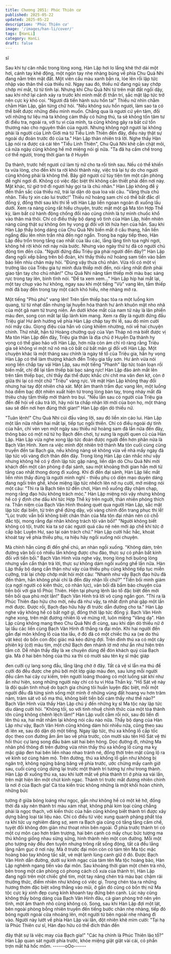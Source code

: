 ```yaml
---
title: Chương 2051: Phúc Thiên cư
published: 2025-05-22
updated: 2025-05-22
description: 'Phúc Thiên cư'
image: '/images/han-li/cover/'
tags: [HanLi]
category: HanLi
draft: false
---
```


sĩ

Sau khi tự cân nhắc trong lòng xong, Hàn Lập hơi lo lắng khẽ thở
dài một hơi, cánh tay khẽ động, một ngón tay nhẹ nhàng búng về
phía Chu Quả Nhi đang nằm trên mặt đất.
Một viên cầu màu xanh bắn ra, lóe lên rồi lập tức nhập vào thân
thể của thiếu nữ.
Ngay sau đó, thiếu nữ đang ngủ say chớp chớp mí mắt, từ từ tỉnh
lại.
Nhưng khi Chu Quả Nhi từ trên mặt đất ngồi dậy, sau khi nhớ lại
cảnh xảy ra trước khi mình mất đi thần trí, sắc mặt lập tức trở nên
cực kỳ khó coi.
"Ngươi đã tiến hành sưu hồn ta!" Thiếu nữ nhìn chằm chằm Hàn
Lập, gằn từng chữ hỏi.
"Nếu không sưu hồn ngươi, làm sao ta có thể biết được những
điều mình muốn. Chẳng qua là ngươi cứ yên tâm, đối với những
tư liệu mà ta không cảm thấy có hứng thú, ta sẽ không tốn tâm tư
đi điều tra, ngoài ra, với tu vi của mình, ta cũng không gây ra bất
cứ tổn thương nào cho nguyên thần của ngươi. Nhưng không ngờ
ngươi lại không phải là người của Linh Giới mà từ Tiểu Linh Thiên
đến đây, điều này thật sự ngoài dự đoán trước đó của ta." Hàn
Lập thản nhiên trả lời.
Nghe thấy Hàn Lập nói ra được cả cái tên "Tiểu Linh Thiên", Chu
Quả Nhi khẽ cắn chặt môi, cả nửa ngày cũng không hề mở miệng
nói gì nữa.
"Ta đã hạ cấm chế trong cơ thể ngươi, trong thời gian ta ở Huyễn

Dạ thành, trước hết ngươi cứ làm tỳ nữ cho ta rồi tính sau. Nếu có
thể khiến ta vừa lòng, cho đến khi ta rời khỏi thành này, việc trả lại
tự do cho ngươi cũng không phải là không thể. Bây giờ ngươi cứ
tùy tiện tìm một căn phòng để nghỉ ngơi đi. Không có việc đặc biệt
thì không cần thiết phải đến nơi này. Mặt khác, từ giờ trở đi ngươi
hãy gọi ta là chủ nhân." Hàn Lập không để ý đến thần sắc của
thiếu nữ, trái lại dặn dò qua loa vài câu.
"Vâng thưa chủ nhân. Tiểu tỳ xin cáo lui trước!" Thiếu nữ hoàng
sam chỉ có thể bất đắc dĩ đồng ý, đồng thời sau khi thi lễ với Hàn
Lập liền ngoan ngoãn đi xuống lầu dưới.
Xem ra nàng cũng rất hiểu chuyện, trước mặt một gã Ma tôn Hợp
Thể kỳ, làm bất cứ hành động chống đối nào cũng chính là tự
mình chuốc khổ vào thân mà thôi. Chỉ có điều thấy bộ dạng vô
tình của Hàn Lập, hiển nhiên nàng cũng thật sự không ôm hy
vọng gì đối với lời hứa hẹn của hắn.
Sau khi Hàn Lập thấy bóng dáng của Chu Quả Nhi biến mất ở
cầu thang, hắn liền ngẩng đầu lên nhìn trần nhà đến ngơ ngẩn.
Trong ba ngày tiếp theo, Hàn Lập đều trốn trong tầng cao nhất
của lầu các, lẳng lặng tĩnh tọa nghỉ ngơi, không hề rời khỏi nơi
này nửa bước. Nhưng vào ngày thứ tư đã có người chủ động tìm
đến cửa.
"Người đứng đầu Triệu gia phái người đến đây?" Hàn Lập đang
ngồi xếp bằng trên bồ đoàn, khi thấy thiếu nữ hoàng sam tiến vào
bẩm báo liền nhíu chân mày hỏi.
"Đúng vậy thưa chủ nhân. Vừa rồi có một vị trưởng lão của Triệu
gia tự mình đưa thiếp mời đến, nói rằng nhất định phải giao tận
tay cho chủ nhân!" Chu Quả Nhi nâng tấm thiếp mời màu bạc
sáng rực trong tay lên, bình tĩnh nói.
"Để ta xem xem..."
Hàn Lập híp hai mắt lại, một tay chụp vào hư không, ngay sau khi
một tiếng "Vù" vang lên, tấm thiếp mời đã bay đến trong tay một
cách khó hiểu, nhẹ nhàng mở ra.

Một tiếng "Phù phù" vang lên!
Trên tấm thiếp bạc tỏa ra một luồng kim quang, từ từ nhạt dần
nhưng lại huyễn hóa thành hư ảnh khuôn mặt nho nhã của một
gã nam tử trung niên.
Ẩn dưới khóe mắt của nam tử này là lân phiến màu đen, song
con mắt lại lấp lánh kim mang.
Xem ra đây là người đứng đầu Triệu gia!
Hư ảnh hướng về phía Hàn Lập chắp tay thi lễ, sau đó mỉm cười
nói mấy câu.
Giọng điệu của hắn vô cùng khiêm nhường, nói về hai chuyện
chính. Thứ nhất, hắn từ Hoàng chưởng quỹ của Vạn Tháp nô mà
biết được vị Ma tôn Hàn Lập đến đây, Triệu gia thân là địa chủ ở
Huyễn Dạ thành hy vọng có thể giao hảo với Hàn Lập, hơn nữa
còn ám chỉ rõ ràng rằng Triệu gia sẽ không vì một nữ nô mà có
bất cứ bất mãn gì đối với Hàn Lập. Một chuyện khác là một tháng
sau chính là ngày tế tổ của Triệu gia, hắn hy vọng Hàn Lập có thể
làm thượng khách đến Triệu gia tẩy sơn.
Hư ảnh vừa nói xong liền chắp tay vái Hàn Lập, sau một tiếng
"Phanh" lập tức toán loạn rồi biến mất, chỉ để lại tấm thiếp bài bạc
sáng rực!
Hàn Lập đảo ánh mắt lên trên tấm thiếp bạc, chỉ thấy đại thể
được khắc chi chít ma văn đen kịt, còn ở giữa thì lại có một chữ
"Triệu" vàng rực.
Vẻ mặt Hàn Lập không thay đổi nhưng hai tay đột nhiên chà xát.
Một âm thanh trầm đục vang lên, một luồng hỏa diễm bạc đột
nhiên xuất hiện từ trong lòng bàn tay, trong nháy mắt đã thiêu
cháy tấm thiếp mời thành tro bụi.
"Nếu lần sau có người của Triệu gia đến để hỏi về câu trả lời, hãy
nói ta chấp nhận lời mời của bọn họ, một tháng sau sẽ đến nơi
hẹn đúng thời gian!" Hàn Lập dặn dò thiếu nữ.

"Tuân lệnh!" Chu Quả Nhi cúi đầu vâng lời, sau đó liền xin cáo lui.
Hàn Lập một lần nữa nhắm hai mắt lại, tiếp tục ngồi thiền. Chỉ có
điều ngoài dự tính của hắn, chỉ vẻn vẹn một ngày sau thiếu nữ
hoàng sam đã lần nữa đến đây, thông báo có một nữ tử họ Bạch
đến chơi, tự xưng là người quen cũ của Hàn Lập.
Hàn Lập vừa nghe xong lập tức đoán được người đến hơn phân
nửa là Bạch Vân Hinh. Xem ra việc mình đột nhiên trở thành Ma
tôn cuối cùng cũng truyền đến tai Bạch gia, nếu không nàng sẽ
không vừa về nhà mấy ngày đã lập tức vội vàng đích thân đến
đây.
Trong lòng Hàn Lập cân nhắc như vậy nhưng không hề có ý định
lập tức gặp nàng, liền dặn dò Chu Quả Nhi mời khách đến một
căn phòng ở đại sảnh, sau một khoảng thời gian hắn mới từ tầng
cao nhất thong dong đi xuống.
Khi đi đến đại sảnh, Hàn Lập liếc mắt liền nhìn thấy đúng là người
mình nghĩ - thiếu phụ có diện mạo duyên dáng đang ngồi trên
ghế, khóe miệng lập tức nhếch lên nở nụ cười, mở miệng nói một
câu:
"Thì ra là Bạch tiên tử đến chơi, Hàn mỗ xuống đây chậm chạp,
mong rằng đạo hữu không trách móc." Hàn Lập miệng nói vậy
nhưng không hề có ý định che dấu khí tức Hợp Thể kỳ trên
người, thản nhiên phóng thích ra.
Thần niệm của Bạch Vân Hinh thoáng quét qua người Hàn Lập,
sắc mặt lập tức đại biến, từ trên ghế đứng dậy, vội vàng chỉnh
đốn trang phục thi lễ!
"Lúc trước vẫn bối không biết chân thân của Ma tôn đại nhân nên
có chỗ đắc tội, mong rằng đại nhân không trách tội vãn bối!"
"Người không biết không có tội, trước kia ta sợ các ngươi quá câu
nệ nên mới áp chế khí tức ở cấp bậc Luyện Hư, sao lại oán trách
chứ." Hàn Lập cười hắc hắc, khoát khoát tay về phía thiếu phụ, ra
hiệu hãy ngồi xuống nói chuyện.

Mà chính hắn cũng đi đến ghế chủ, an nhàn ngồi xuống.
"Không dám, trên đường vãn bối có nhiều lần không được chu
đáo, thực sự có phần bất kính đối với tiền bối." Bạch Vân Hinh
vừa nghe vậy, trong lòng hơi buông lỏng nhưng vẫn cẩn thận trả
lời, thực sự không dám ngồi xuống ghế lần nữa.
Hàn Lập thấy bộ dạng cẩn thận như vậy của thiếu phụ cũng
không tiếp tục miễn cưỡng, trái lại chớp chớp mắt hỏi một câu:
"Nhanh như vậy Bạch đạo hữu đã đến thăm, hẳn không phải chỉ
là đến đây nhận lỗi chứ?"
"Tiền bối minh giám (ca ngợi người có kiến thức, có nhãn lực),
vãn bối đã bẩm báo chuyện của tiền bối với gia tổ Phúc Thiên.
Hiện tại phụng lệnh lão tổ đặc biệt đến mời tiền bối qua phủ một
lần!" Bạch Vân Hinh trả lời vô cùng ngắn gọn.
"Thì ra là Phúc Thiên đạo hữu cho mời, nếu đã như vậy, ta nhất
định phải gặp một lần mới được. Được rồi, Bạch đạo hữu hãy đi
trước dẫn đường cho ta." Hàn Lập nghe vậy không hề có bất ngờ
gì, đồng thời lập tức đồng ý.
Bạch Vân Hinh nghe xong, trên mặt đương nhiên lộ vẻ mừng rỡ,
luôn miệng "Vâng dạ".
Hàn Lập cũng không mang theo Chu Quả Nhi đi cùng, sau khi
dặn dò thiếu nữ ở lại lầu các liền cùng Bạch Vân Hinh đi thẳng ra
đại môn.
Khi hai người đến gần đại môn khổng lồ của tòa lầu, ở đó đã có
một chiếc thú xa (xe do thú vật kéo) do bốn con độc giác mã kéo
đứng đợi.
Trên đỉnh thú xa có một cây phiên kỳ (cờ) màu tím, một chữ Bạch
đen nhánh lờ mờ như ẩn như hiện trên tấm cờ. Dễ nhận thấy đây
là xe chuyên dùng để đón khách quý của Bạch gia.
Mà ở hai bên hông của thú xa thì có mười sáu tên kỵ sĩ mặc giáp

đen cưỡi cự lang song đầu, lẳng lặng chờ ở đây.
Tất cả vệ sĩ lẫn ma thú để cưỡi đó đều được che phủ bởi một lớp
giáp màu đen, sau lưng mỗi người đều cắm hai cây cự kiếm, trên
người loáng thoáng có một luồng sát khí như ẩn như hiện, song
những người này chỉ có tu vi Hóa Thần kỳ.
"Hổ Sát vệ này là đội quân tinh nhuệ do bạch gia chúng tôi huấn
luyện đặc biệt, mỗi một người đều đã từng sinh sống một mình ở
những vùng đất hoang vu hơn trăm năm, trảm sát vô số ma thú,
không biết tiền bối cảm thấy như thế nào?" Bạch Vân Hinh vừa
thấy Hàn Lập chú ý đến những kỵ sĩ Ma tộc này lập tức dịu dàng
cười hỏi.
"Không tồi, so với tinh nhuệ chính thức của một tòa thành lớn
cũng không chênh lệch lắm!" Hàn Lập vuốt cằm rồi nói, sau đó
liền đi lên thú xa, hai mắt nhắm lại không nói câu nào nữa.
Thấy bộ dạng của Hàn Lập như vậy, Bạch Vân Hinh cũng không
dám hỏi nhiều nữa, cũng theo sau đi lên xe, sau đó dặn dò một
tiếng. Ngay lập tức, thú xa khổng lồ cấp tốc dọc theo con đường
ầm ầm lao về phía trước, còn mười sáu tên Hổ Sát vệ thì hối thúc
cự lang song đầu bám sát hai bên hông.
Dọc đường đi, những Ma nhân phổ thông đi trên đường vừa nhìn
thấy thú xa khổng lồ cùng ma kỵ mặc giáp đen hai bên liền nhao
nhao tránh né, đồng thời trên mặt cũng lộ ra vẻ kính sợ cùng hâm
mộ.
Trên đường, thú xa khổng lồ gần như không bị ngăn trở, không
ngừng băng băng về phía trước, ước chừng mấy canh giờ sau,
cuối cùng cũng dừng lại trước một thành trì tương tự như trong
thành.
Hàn Lập đi xuống thú xa, sau khi lướt mắt về phía thành trì ở phía
xa vài lần, trên mặt hiện lên một chút kinh ngạc.
Thành trì trước mắt đương nhiên chính là nơi ở của Bạch gia!
Cả tòa kiến trúc không những là một khối hoàn chỉnh, những bức

tường ở giữa bóng loáng như ngọc, gần như không hề có một kẽ
hở, đồng thời đá xây nên thành trì màu xám nhạt, không phải kim
loại cũng chẳng phải là ngọc thạch, với kiến thức của hắn cũng
không biết thành trì được xây dựng bằng loại tài liệu nào.
Chỉ có điều từ việc xung quanh phảng phất tỏa ra khí tức uy
nghiêm đáng sợ, xem ra Bạch gia cũng có tầng tầng cấm chế,
tuyệt đối không đơn giản như thoạt nhìn bên ngoài.
Ở phía trước thành trì có một cự môn cao hơn trăm trượng, hai
bên cạnh có mấy chục bức tượng ma thú không giống nhau sừng
sững, hình thành nên một con đường.
Mỗi một pho tượng này đều đen tuyền nhưng trông rất sống
động, tất cả đều lẳng lặng nằm gục ở nơi này. Mà ở trước đại
môn còn có tám tên Ma tộc mặc hoàng bào tay không tấc sắt, vẻ
mặt lạnh lùng canh giữ ở đó.
Được Bạch Vân Hinh dẫn đường, dưới sự kinh ngạc của tám tên
Ma tộc hoàng bào, Hàn Lập nghênh ngang tiến vào đại môn.
Sau khoảng thời gian một chén trà nhỏ, bên trong một căn phòng
có phong cách cổ xưa của thành trì, Hàn Lập đang ngồi trên một
chiếc ghế tím, một tay nâng chén trà màu bạc chậm rãi thưởng
thức, điềm nhiên như không có việc gì.
Trong chén tỏa ra những hương thơm đặc biệt xông thẳng vào
mũi, ở gần đó cũng có bốn thị nữ Ma tộc cực kỳ xinh đẹp cung
kính khoanh tay đứng bên cạnh.
Lúc này cũng không thấy bóng dáng của Bạch Vân Hinh đâu, cả
gian phòng trở nên yên tĩnh, một âm thanh nhỏ cũng không có.
Song, sau khi Hàn Lập đợi một lát, bên ngoài phòng bỗng nhiên
truyền đến tiếng bước chân nhẹ nhàng, tiếp đó bóng người ngoài
cửa nhoáng lên, một người từ bên ngoài nhẹ nhàng đi vào.
Người này lướt về phía Hàn Lập vài lần, đột nhiên khẽ mỉm cười:
"Tại hạ là Phúc Thiên cư sĩ, Hàn đạo hữu có thể đích thân đến

đây thật sự là việc may của Bạch gia!"
"Các hạ chính là Phúc Thiên lão tổ?" Hàn Lập quan sát người
phía trước, khóe miệng giật giật vài cái, có phần trợn mắt há hốc
mồm.
------oOo------
